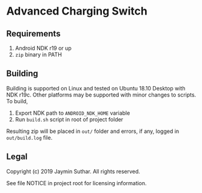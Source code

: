 # Advanced Charging Switch

## Requirements

1. Android NDK r19 or up
2. `zip` binary in PATH

## Building

Building is supported on Linux and tested on Ubuntu 18.10 Desktop with NDK r19c.
Other platforms may be supported with minor changes to scripts. To build,

1. Export NDK path to `ANDROID_NDK_HOME` variable
2. Run `build.sh` script in root of project folder

Resulting zip will be placed in `out/` folder and errors, if any, logged in `out/build.log`
file.

## Legal

Copyright (c) 2019 Jaymin Suthar. All rights reserved.

See file NOTICE in project root for licensing information.
